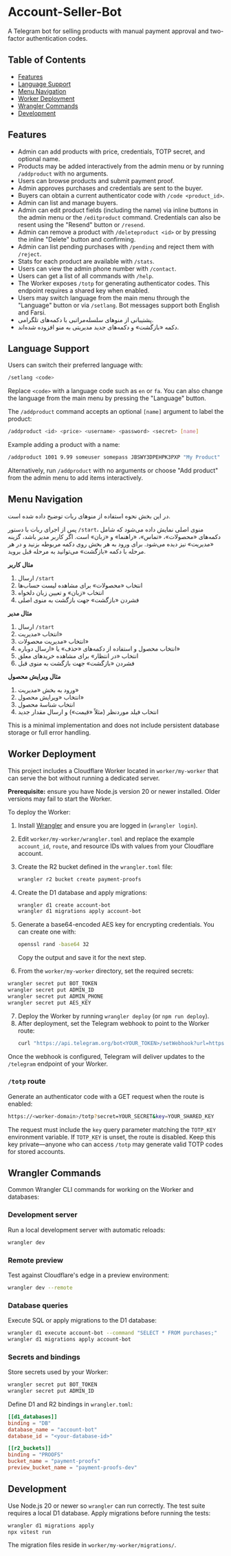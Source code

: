 # Account-Seller-Bot

A Telegram bot for selling products with manual payment approval and two-factor authentication codes.

## Table of Contents
- [Features](#features)
- [Language Support](#language-support)
- [Menu Navigation](#menu-navigation)
- [Worker Deployment](#worker-deployment)
- [Wrangler Commands](#wrangler-commands)
- [Development](#development)

## Features
- Admin can add products with price, credentials, TOTP secret, and optional name.
- Products may be added interactively from the admin menu or by running `/addproduct` with no arguments.
- Users can browse products and submit payment proof.
- Admin approves purchases and credentials are sent to the buyer.
- Buyers can obtain a current authenticator code with `/code <product_id>`.
- Admin can list and manage buyers.
- Admin can edit product fields (including the name) via inline buttons in the admin menu or the `/editproduct` command. Credentials can also be resent using the "Resend" button or `/resend`.
- Admin can remove a product with `/deleteproduct <id>` or by pressing the inline "Delete" button and confirming.
- Admin can list pending purchases with `/pending` and reject them with `/reject`.
- Stats for each product are available with `/stats`.
- Users can view the admin phone number with `/contact`.
- Users can get a list of all commands with `/help`.
- The Worker exposes `/totp` for generating authenticator codes. This endpoint
  requires a shared key when enabled.
- Users may switch language from the main menu through the "Language" button or via `/setlang`. Bot messages support both English and Farsi.
- پشتیبانی از منوهای سلسله‌مراتبی با دکمه‌های تلگرامی.
- دکمه «بازگشت» و دکمه‌های جدید مدیریتی به منو افزوده شده‌اند.


## Language Support
Users can switch their preferred language with:

```bash
/setlang <code>
```

Replace `<code>` with a language code such as `en` or `fa`. You can also change
the language from the main menu by pressing the "Language" button.

The `/addproduct` command accepts an optional `[name]` argument to label the
product:

```bash
/addproduct <id> <price> <username> <password> <secret> [name]
```

Example adding a product with a name:

```bash
/addproduct 1001 9.99 someuser somepass JBSWY3DPEHPK3PXP "My Product"
```

Alternatively, run `/addproduct` with no arguments or choose "Add product" from
the admin menu to add items interactively.

## Menu Navigation
در این بخش نحوه استفاده از منوهای ربات توضیح داده شده است.

پس از اجرای ربات با دستور `/start`، منوی اصلی نمایش داده می‌شود که شامل دکمه‌های
«محصولات»، «تماس»، «راهنما» و «زبان» است. اگر کاربر مدیر باشد، گزینه «مدیریت»
نیز دیده می‌شود. برای ورود به هر بخش روی دکمه مربوطه بزنید و در هر مرحله با دکمه
«بازگشت» می‌توانید به مرحله قبل بروید.

**مثال کاربر**
1. ارسال `/start`
2. انتخاب «محصولات» برای مشاهده لیست حساب‌ها
3. انتخاب «زبان» و تعیین زبان دلخواه
4. فشردن «بازگشت» جهت بازگشت به منوی اصلی

**مثال مدیر**
1. ارسال `/start`
2. انتخاب «مدیریت»
3. انتخاب «مدیریت محصولات»
4. انتخاب محصول و استفاده از دکمه‌های «حذف» یا «ارسال دوباره»
5. انتخاب «در انتظار» برای مشاهده خریدهای معلق
6. فشردن «بازگشت» جهت بازگشت به منوی قبل

**مثال ویرایش محصول**
1. ورود به بخش «مدیریت»
2. انتخاب «ویرایش محصول»
3. انتخاب شناسهٔ محصول
4. انتخاب فیلد موردنظر (مثلاً «قیمت») و ارسال مقدار جدید

This is a minimal implementation and does not include persistent database
storage or full error handling.

## Worker Deployment

This project includes a Cloudflare Worker located in `worker/my-worker` that can
serve the bot without running a dedicated server.

**Prerequisite:** ensure you have Node.js version 20 or newer installed. Older
versions may fail to start the Worker.

To deploy the Worker:

1. Install [Wrangler](https://developers.cloudflare.com/workers/wrangler/) and
   ensure you are logged in (`wrangler login`).
2. Edit `worker/my-worker/wrangler.toml` and replace the example `account_id`,
   `route`, and resource IDs with values from your Cloudflare account.
3. Create the R2 bucket defined in the `wrangler.toml` file:
   ```bash
   wrangler r2 bucket create payment-proofs
   ```
4. Create the D1 database and apply migrations:
   ```bash
   wrangler d1 create account-bot
   wrangler d1 migrations apply account-bot
   ```
5. Generate a base64-encoded AES key for encrypting credentials. You can
   create one with:

   ```bash
   openssl rand -base64 32
   ```
   Copy the output and save it for the next step.

6. From the `worker/my-worker` directory, set the required secrets:
  ```bash
  wrangler secret put BOT_TOKEN
  wrangler secret put ADMIN_ID
  wrangler secret put ADMIN_PHONE
  wrangler secret put AES_KEY
  ```
7. Deploy the Worker by running `wrangler deploy` (or `npm run deploy`).
8. After deployment, set the Telegram webhook to point to the Worker route:
   ```bash
   curl "https://api.telegram.org/bot<YOUR_TOKEN>/setWebhook?url=https://<YOUR_WORKER_DOMAIN>/telegram"
   ```

Once the webhook is configured, Telegram will deliver updates to the `/telegram`
endpoint of your Worker.

### `/totp` route
Generate an authenticator code with a GET request when the route is enabled:

```bash
https://<worker-domain>/totp?secret=YOUR_SECRET&key=YOUR_SHARED_KEY
```

The request must include the `key` query parameter matching the `TOTP_KEY`
environment variable. If `TOTP_KEY` is unset, the route is disabled. Keep this
key private&mdash;anyone who can access `/totp` may generate valid TOTP codes
for stored accounts.

## Wrangler Commands

Common Wrangler CLI commands for working on the Worker and databases:

### Development server

Run a local development server with automatic reloads:

```bash
wrangler dev
```

### Remote preview

Test against Cloudflare's edge in a preview environment:

```bash
wrangler dev --remote
```

### Database queries

Execute SQL or apply migrations to the D1 database:

```bash
wrangler d1 execute account-bot --command "SELECT * FROM purchases;"
wrangler d1 migrations apply account-bot
```

### Secrets and bindings

Store secrets used by your Worker:

```bash
wrangler secret put BOT_TOKEN
wrangler secret put ADMIN_ID
```

Define D1 and R2 bindings in `wrangler.toml`:

```toml
[[d1_databases]]
binding = "DB"
database_name = "account-bot"
database_id = "<your-database-id>"

[[r2_buckets]]
binding = "PROOFS"
bucket_name = "payment-proofs"
preview_bucket_name = "payment-proofs-dev"
```


## Development
Use Node.js 20 or newer so `wrangler` can run correctly. The test suite requires a local D1 database. Apply migrations before running the tests:

```bash
wrangler d1 migrations apply
npx vitest run
```

The migration files reside in `worker/my-worker/migrations/`.
